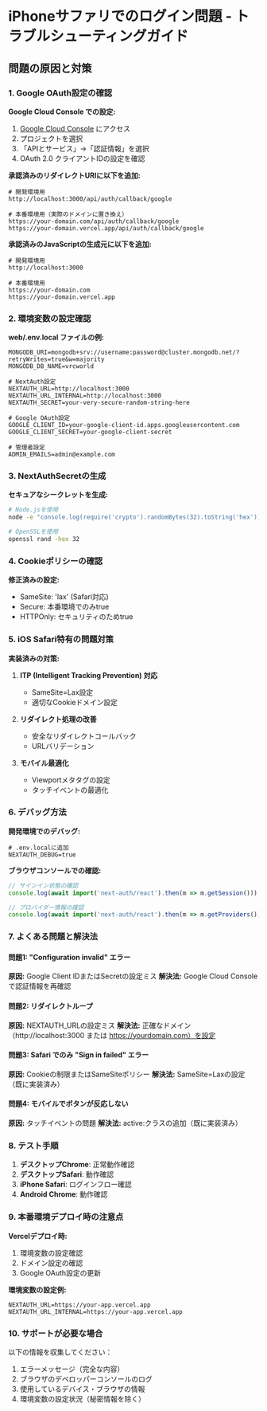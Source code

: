 # iPhoneサファリでのログイン問題 - トラブルシューティングガイド

## 問題の原因と対策

### 1. Google OAuth設定の確認

**Google Cloud Console での設定:**

1. [Google Cloud Console](https://console.cloud.google.com/) にアクセス
2. プロジェクトを選択
3. 「APIとサービス」→「認証情報」を選択
4. OAuth 2.0 クライアントIDの設定を確認

**承認済みのリダイレクトURIに以下を追加:**
```
# 開発環境用
http://localhost:3000/api/auth/callback/google

# 本番環境用（実際のドメインに置き換え）
https://your-domain.com/api/auth/callback/google
https://your-domain.vercel.app/api/auth/callback/google
```

**承認済みのJavaScriptの生成元に以下を追加:**
```
# 開発環境用
http://localhost:3000

# 本番環境用
https://your-domain.com
https://your-domain.vercel.app
```

### 2. 環境変数の設定確認

**web/.env.local ファイルの例:**
```env
MONGODB_URI=mongodb+srv://username:password@cluster.mongodb.net/?retryWrites=true&w=majority
MONGODB_DB_NAME=vrcworld

# NextAuth設定
NEXTAUTH_URL=http://localhost:3000
NEXTAUTH_URL_INTERNAL=http://localhost:3000
NEXTAUTH_SECRET=your-very-secure-random-string-here

# Google OAuth設定
GOOGLE_CLIENT_ID=your-google-client-id.apps.googleusercontent.com
GOOGLE_CLIENT_SECRET=your-google-client-secret

# 管理者設定
ADMIN_EMAILS=admin@example.com
```

### 3. NextAuthSecretの生成

**セキュアなシークレットを生成:**
```bash
# Node.jsを使用
node -e "console.log(require('crypto').randomBytes(32).toString('hex'))"

# OpenSSLを使用
openssl rand -hex 32
```

### 4. Cookieポリシーの確認

**修正済みの設定:**
- SameSite: 'lax' (Safari対応)
- Secure: 本番環境でのみtrue
- HTTPOnly: セキュリティのためtrue

### 5. iOS Safari特有の問題対策

**実装済みの対策:**
1. **ITP (Intelligent Tracking Prevention) 対応**
   - SameSite=Lax設定
   - 適切なCookieドメイン設定

2. **リダイレクト処理の改善**
   - 安全なリダイレクトコールバック
   - URLバリデーション

3. **モバイル最適化**
   - Viewportメタタグの設定
   - タッチイベントの最適化

### 6. デバッグ方法

**開発環境でのデバッグ:**
```env
# .env.localに追加
NEXTAUTH_DEBUG=true
```

**ブラウザコンソールでの確認:**
```javascript
// サインイン状態の確認
console.log(await import('next-auth/react').then(m => m.getSession()))

// プロバイダー情報の確認
console.log(await import('next-auth/react').then(m => m.getProviders()))
```

### 7. よくある問題と解決法

#### 問題1: "Configuration invalid" エラー
**原因:** Google Client IDまたはSecretの設定ミス
**解決法:** Google Cloud Consoleで認証情報を再確認

#### 問題2: リダイレクトループ
**原因:** NEXTAUTH_URLの設定ミス
**解決法:** 正確なドメイン（http://localhost:3000 または https://yourdomain.com）を設定

#### 問題3: Safari でのみ "Sign in failed" エラー
**原因:** Cookieの制限またはSameSiteポリシー
**解決法:** SameSite=Laxの設定（既に実装済み）

#### 問題4: モバイルでボタンが反応しない
**原因:** タッチイベントの問題
**解決法:** active:クラスの追加（既に実装済み）

### 8. テスト手順

1. **デスクトップChrome**: 正常動作確認
2. **デスクトップSafari**: 動作確認
3. **iPhone Safari**: ログインフロー確認
4. **Android Chrome**: 動作確認

### 9. 本番環境デプロイ時の注意点

**Vercelデプロイ時:**
1. 環境変数の設定確認
2. ドメイン設定の確認
3. Google OAuth設定の更新

**環境変数の設定例:**
```
NEXTAUTH_URL=https://your-app.vercel.app
NEXTAUTH_URL_INTERNAL=https://your-app.vercel.app
```

### 10. サポートが必要な場合

以下の情報を収集してください：
1. エラーメッセージ（完全な内容）
2. ブラウザのデベロッパーコンソールのログ
3. 使用しているデバイス・ブラウザの情報
4. 環境変数の設定状況（秘密情報を除く）
